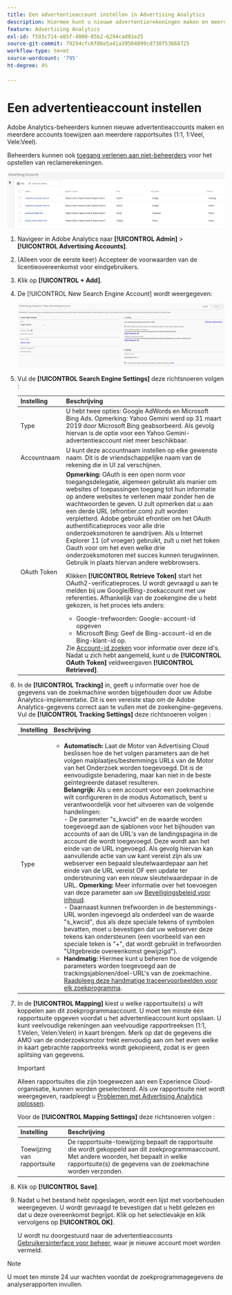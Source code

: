 ```yaml
---
title: Een advertentieaccount instellen in Advertising Analytics
description: Hiermee kunt u nieuwe advertentierekeningen maken en meerdere accounts toewijzen aan meerdere rapportensuites.
feature: Advertising Analytics
exl-id: f593c714-e85f-4000-85b2-6294cad81e25
source-git-commit: 79294cfc6f86e5a41a39504099cd730f53668725
workflow-type: tm+mt
source-wordcount: '795'
ht-degree: 4%

---
```


# Een advertentieaccount instellen

Adobe Analytics-beheerders kunnen nieuwe advertentieaccounts maken en meerdere accounts toewijzen aan meerdere rapportsuites (1:1, 1:Veel, Vele:Veel).

Beheerders kunnen ook [toegang verlenen aan niet-beheerders](/help/integrate/c-advertising-analytics/overview.md#section_FCC58EB635954A32990D4E67B52B4369) voor het opstellen van reclamerekeningen.

![](assets/aa_accounts.png)

1. Navigeer in Adobe Analytics naar **[!UICONTROL Admin]** > **[!UICONTROL Advertising Accounts]**.
1. (Alleen voor de eerste keer) Accepteer de voorwaarden van de licentieovereenkomst voor eindgebruikers.
1. Klik op **[!UICONTROL + Add]**.
1. De [!UICONTROL New Search Engine Account] wordt weergegeven:

   ![](assets/aa_new_se_account.png)

1. Vul de **[!UICONTROL Search Engine Settings]** deze richtsnoeren volgen :

   | Instelling | Beschrijving |
   | --- | --- |
   | Type | U hebt twee opties: Google AdWords en Microsoft Bing Ads.  Opmerking: Yahoo Gemini werd op 31 maart 2019 door Microsoft Bing geabsorbeerd. Als gevolg hiervan is de optie voor een Yahoo Gemini-advertentieaccount niet meer beschikbaar. |
   | Accountnaam | U kunt deze accountnaam instellen op elke gewenste naam. Dit is de vriendschappelijke naam van de rekening die in UI zal verschijnen. |
   | OAuth Token | **Opmerking:**  OAuth is een open norm voor toegangsdelegatie, algemeen gebruikt als manier om websites of toepassingen toegang tot hun informatie op andere websites te verlenen maar zonder hen de wachtwoorden te geven. U zult opmerken dat u aan een derde URL (efrontier.com) zult worden verpletterd. Adobe gebruikt efrontier om het OAuth authentificatieproces voor alle drie onderzoeksmotoren te aandrijven. Als u Internet Explorer 11 (of vroeger) gebruikt, zult u niet het token Oauth voor om het even welke drie onderzoeksmotoren met succes kunnen terugwinnen. Gebruik in plaats hiervan andere webbrowsers.<p>Klikken **[!UICONTROL Retrieve Token]** start het OAuth2-verificatieproces. U wordt gevraagd u aan te melden bij uw Google/Bing-zoekaccount met uw referenties. Afhankelijk van de zoekengine die u hebt gekozen, is het proces iets anders: <ul><li>Google-trefwoorden: Google-account-id opgeven</li><li>Microsoft Bing: Geef de Bing-account-id en de Bing-klant-id op.</li></ul>Zie [Account-id zoeken](/help/integrate/c-advertising-analytics/c-adanalytics-workflow/aa-locate-account-id.md) voor informatie over deze id&#39;s. Nadat u zich hebt aangemeld, kunt u de **[!UICONTROL OAuth Token]** veldweergaven **[!UICONTROL Retrieved]**. |

1. In de **[!UICONTROL Tracking]** in, geeft u informatie over hoe de gegevens van de zoekmachine worden bijgehouden door uw Adobe Analytics-implementatie. Dit is een vereiste stap om de Adobe Analytics-gegevens correct aan te vullen met de zoekengine-gegevens.
Vul de **[!UICONTROL Tracking Settings]** deze richtsnoeren volgen :

   | Instelling | Beschrijving |
   | --- | --- |
   | Type | <ul><li>**Automatisch:** Laat de Motor van Advertising Cloud beslissen hoe de het volgen parameters aan de het volgen malplaatjes/bestemmings URLs van de Motor van het Onderzoek worden toegevoegd. Dit is de eenvoudigste benadering, maar kan niet in de beste geïntegreerde dataset resulteren.<br>**Belangrijk:** Als u een account voor een zoekmachine wilt configureren in de modus Automatisch, bent u verantwoordelijk voor het uitvoeren van de volgende handelingen:<br>- De parameter &quot;s_kwcid&quot; en de waarde worden toegevoegd aan de sjablonen voor het bijhouden van accounts of aan de URL&#39;s van de landingspagina in de account die wordt toegevoegd. Deze wordt aan het einde van de URL ingevoegd. Als gevolg hiervan kan aanvullende actie van uw kant vereist zijn als uw webserver een bepaald sleutelwaardepaar aan het einde van de URL vereist OF een update ter ondersteuning van een nieuw sleutelwaardepaar in de URL. **Opmerking:** Meer informatie over het toevoegen van deze parameter aan uw [Beveiligingsbeleid voor inhoud](https://experienceleague.adobe.com/docs/id-service/using/reference/csp.html).<br>- Daarnaast kunnen trefwoorden in de bestemmings-URL worden ingevoegd als onderdeel van de waarde &quot;s_kwcid&quot;, dus als deze speciale tekens of symbolen bevatten, moet u bevestigen dat uw webserver deze tekens kan ondersteunen (een voorbeeld van een speciale teken is &quot;+&quot;, dat wordt gebruikt in trefwoorden &quot;Uitgebreide overeenkomst gewijzigd&quot;).</li><li>**Handmatig:** Hiermee kunt u beheren hoe de volgende parameters worden toegevoegd aan de trackingsjablonen/doel-URL&#39;s van de zoekmachine. [Raadpleeg deze handmatige traceervoorbeelden voor elk zoekprogramma](/help/integrate/c-advertising-analytics/c-adanalytics-workflow/aa-manual-vs-automatic-tracking.md).</li></ul> |

1. In de **[!UICONTROL Mapping]** kiest u welke rapportsuite(s) u wilt koppelen aan dit zoekprogrammaaccount. U moet ten minste één rapportsuite opgeven voordat u het advertentieaccount kunt opslaan. U kunt veelvoudige rekeningen aan veelvoudige rapportreeksen (1:1, 1:Velen, Velen:Velen) in kaart brengen. Merk op dat de gegevens die AMO van de onderzoeksmotor trekt eenvoudig aan om het even welke in kaart gebrachte rapportreeks wordt gekopieerd, zodat is er geen splitsing van gegevens.

   >[!IMPORTANT]
   >
   >Alleen rapportsuites die zijn toegewezen aan een Experience Cloud-organisatie, kunnen worden geselecteerd. Als uw rapportsuite niet wordt weergegeven, raadpleegt u [Problemen met Advertising Analytics oplossen](/help/integrate/c-advertising-analytics/c-adanalytics-workflow/aa-troubleshooting.md).

   Voor de **[!UICONTROL Mapping Settings]** deze richtsnoeren volgen :

   | Instelling | Beschrijving |
   | --- | --- |
   | Toewijzing van rapportsuite | De rapportsuite-toewijzing bepaalt de rapportsuite die wordt gekoppeld aan dit zoekprogrammaaccount. Met andere woorden, het bepaalt in welke rapportsuite(s) de gegevens van de zoekmachine worden verzonden. |


1. Klik op **[!UICONTROL Save]**.
1. Nadat u het bestand hebt opgeslagen, wordt een lijst met voorbehouden weergegeven. U wordt gevraagd te bevestigen dat u hebt gelezen en dat u deze overeenkomst begrijpt. Klik op het selectievakje en klik vervolgens op **[!UICONTROL OK]**.

   U wordt nu doorgestuurd naar de advertentieaccounts [Gebruikersinterface voor beheer](/help/integrate/c-advertising-analytics/c-adanalytics-workflow/aa-manage-ad-accounts.md), waar je nieuwe account moet worden vermeld.

>[!NOTE]
>
>U moet ten minste 24 uur wachten voordat de zoekprogrammagegevens de analyserapporten invullen.
